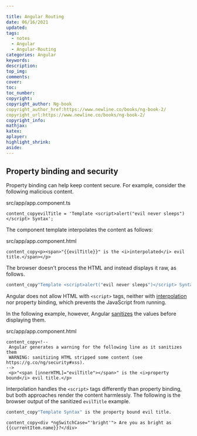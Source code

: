 ```yaml
---

title: Angular Routing
date: 06/16/2021
updated: 
tags: 
  - notes
  - Angular
  - Angular-Routing
categories: Angular
keywords: 
description: 
top_img: 
comments: 
cover: 
toc: 
toc_number: 
copyright:
copyright_author: Ng-book
copyright_author_href:https://www.newline.co/books/ng-book-2/
copyright_url:https://www.newline.co/books/ng-book-2/
copyright_info:
mathjax:
katex:
aplayer:
highlight_shrink:
aside:
---
```


## Property binding and security

Property binding can help keep content secure. For example, consider the following malicious content.

src/app/app.component.ts

```
content_copyevilTitle = 'Template <script>alert("evil never sleeps")</script> Syntax';
```

The component template interpolates the content as follows:

src/app/app.component.html

```
content_copy<p><span>"{{evilTitle}}" is the <i>interpolated</i> evil title.</span></p>
```

The browser doesn't process the HTML and instead displays it raw, as follows.

```bash
content_copy"Template <script>alert("evil never sleeps")</script> Syntax" is the interpolated evil title.
```

Angular does not allow HTML with `<script>` tags, neither with [interpolation](https://angular.io/guide/interpolation) nor property binding, which prevents the JavaScript from running.

In the following example, however, Angular [sanitizes](https://angular.io/guide/security#sanitization-and-security-contexts) the values before displaying them.

src/app/app.component.html

```
content_copy<!--
 Angular generates a warning for the following line as it sanitizes them
 WARNING: sanitizing HTML stripped some content (see https://g.co/ng/security#xss).
-->
 <p>"<span [innerHTML]="evilTitle"></span>" is the <i>property bound</i> evil title.</p>
```

Interpolation handles the `<script>` tags differently than property binding, but both approaches render the content harmlessly. The following is the browser output of the sanitized `evilTitle` example.

```bash
content_copy"Template Syntax" is the property bound evil title.
```

```
content_copy<div *ngSwitchCase="'bright'"> Are you as bright as {{currentItem.name}}?</div>
```

